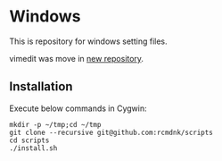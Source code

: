 Windows
=======

This is repository for windows setting files.

vimedit was move in [new repository](https://github.com/rcmdnk/vimedit).

## Installation

Execute below commands in Cygwin:

    mkdir -p ~/tmp;cd ~/tmp
    git clone --recursive git@github.com:rcmdnk/scripts
    cd scripts
    ./install.sh
